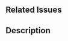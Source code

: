 <!--
  Please make sure to add a new issue before you send PR!
-->

## Related Issues

<!--
  Link to the issue
-->

## Description

<!-- Write a brief description here -->
